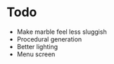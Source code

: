 # Todo
 * Make marble feel less sluggish
 * Procedural generation
 * Better lighting
 * Menu screen
